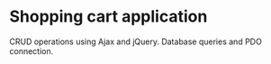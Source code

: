 # Shopping cart application

CRUD operations using Ajax and jQuery. Database queries and PDO connection.